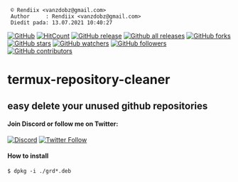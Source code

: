 ```
 © Rendiix <vanzdobz@gmail.com>
 Author     : Rendiix <vanzdobz@gmail.com>
 Diedit pada: 13.07.2021 10:40:27
```
[![GitHub](https://img.shields.io/github/license/rendiix/repository-cleaner.svg)](https://github.com/rendiix/repository-cleaner/blob/master/LICENSE)
[![HitCount](http://hits.dwyl.io/rendiix/repository-cleaner.svg)](http://github.com/rendiix/repository-cleaner)
[![GitHub release](https://img.shields.io/github/release/rendiix/repository-cleaner.svg)](https://GitHub.com/rendiix/repository-cleaner/releases/)
[![Github all releases](https://img.shields.io/github/downloads/rendiix/repository-cleaner/total.svg)](https://GitHub.com/rendiix/repository-cleaner/releases/)
[![GitHub forks](https://img.shields.io/github/forks/rendiix/repository-cleaner.svg?style=social&label=Fork&maxAge=2592000)](https://GitHub.com/rendiix/repository-cleaner/network/)
[![GitHub stars](https://img.shields.io/github/stars/rendiix/repository-cleaner.svg?style=social&label=Star&maxAge=2592000)](https://GitHub.com/rendiix/repository-cleaner/stargazers/)
[![GitHub watchers](https://img.shields.io/github/watchers/rendiix/repository-cleaner.svg?style=social)](https://github.com/rendiix/repository-cleaner/watchers)
[![GitHub followers](https://img.shields.io/github/followers/rendiix.svg?style=social&label=Follow&maxAge=2592000)](https://github.com/rendiix?tab=followers)
[![GitHub contributors](https://img.shields.io/github/contributors/rendiix/repository-cleaner.svg)](https://GitHub.com/rendiix/repository-cleaner/graphs/contributors/)

# termux-repository-cleaner
## easy delete your unused github repositories

#### Join Discord or follow me on Twitter:

[![Discord](https://img.shields.io/discord/404576842419273729.svg?label=join%20discord&logo=discord)](https://discord.gg/5PmKhrc)
[![Twitter Follow](https://img.shields.io/twitter/follow/rendiix.svg?color=green&label=follow&logo=twitter&style=social)](https://twitter.com/rendiix)

#### How to install

```console
$ dpkg -i ./grd*.deb
```
